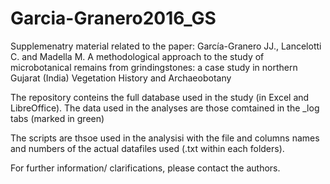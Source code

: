 # Garcia-Granero2016_GS

Supplemenatry material related to the paper:
García-Granero JJ., Lancelotti C. and Madella M.
A methodological approach to the study of microbotanical remains from grindingstones: a case study in northern Gujarat (India)
Vegetation History and Archaeobotany

The repository conteins the full database used in the study (in Excel and LibreOffice).
The data used in the analyses are those comtained in the _log tabs (marked in green)

The scripts are thsoe used in the analysisi with the file and columns names and numbers of the actual datafiles used (.txt within each folders).

For further information/ clarifications, please contact the authors.
